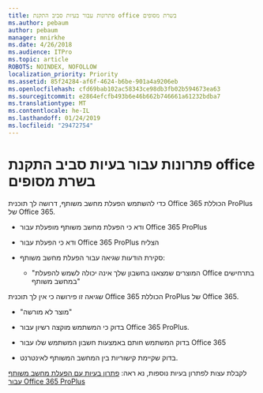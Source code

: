 ```yaml
---
title: פתרונות עבור בעיות סביב התקנת office בשרת מסופים
ms.author: pebaum
author: pebaum
manager: mnirkhe
ms.date: 4/26/2018
ms.audience: ITPro
ms.topic: article
ROBOTS: NOINDEX, NOFOLLOW
localization_priority: Priority
ms.assetid: 85f24284-af6f-4624-b6be-901a4a9206eb
ms.openlocfilehash: cfd69bab102ac58343ce98db3fb02b594673ea63
ms.sourcegitcommit: e2864efcfb493b6e46b662b746661a61232bdba7
ms.translationtype: MT
ms.contentlocale: he-IL
ms.lasthandoff: 01/24/2019
ms.locfileid: "29472754"
---
```

# <a name="solutions-for-issues-around-installing-office-on-a-terminal-server"></a>פתרונות עבור בעיות סביב התקנת office בשרת מסופים

כדי להשתמש הפעלת מחשב משותף, דרושה לך תוכנית Office 365 הכוללת ProPlus של Office 365.
  
- ודא כי הפעלת מחשב משותף מופעלת עבור Office 365 ProPlus
    
- ודא כי הפעלת עבור Office 365 ProPlus הצליח
    
- סקירת הודעות שגיאה עבור הפעלת מחשב משותף:
    
  - "המוצרים שמצאנו בחשבון שלך אינה יכולה לשמש להפעלת Office בתרחישים במחשב משותף"
  
שגיאה זו פירושה כי אין לך תוכנית Office 365 הכוללת ProPlus של Office 365.
    
  - "מוצר לא מורשה"
    
  - בדוק כי המשתמש מוקצה רשיון עבור Office 365 ProPlus.
    
  - בדוק המשתמש חותם באמצעות חשבון המשתמש שלו עבור Office 365
    
  - בדוק שקיימת קישוריות בין המחשב המשותף לאינטרנט.
    
לקבלת עצות לפתרון בעיות נוספות, נא ראה: [פתרון בעיות עם הפעלת מחשב משותף עבור Office 365 ProPlus](https://docs.microsoft.com/DeployOffice/troubleshoot-issues-with-shared-computer-activation-for-office-365-proplus)
  

